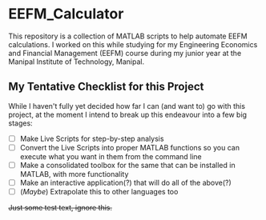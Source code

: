 # EEFM_Calculator
This repository is a collection of MATLAB scripts to help automate EEFM calculations. I worked on this while studying for my Engineering Economics and Financial Management (EEFM) course during my junior year at the Manipal Institute of Technology, Manipal.
## My Tentative Checklist for this Project
While I haven't fully yet decided how far I can (and want to) go with this project, at the moment I intend to break up this endeavour into a few big stages:
- [ ] Make Live Scripts for step-by-step analysis
- [ ] Convert the Live Scripts into proper MATLAB functions so you can execute what you want in them from the command line
- [ ] Make a consolidated toolbox for the same that can be installed in MATLAB, with more functionality
- [ ] Make an interactive application(?) that will do all of the above(?)
- [ ] (*Maybe*) Extrapolate this to other languages too

~~Just some test text, ignore this.~~

